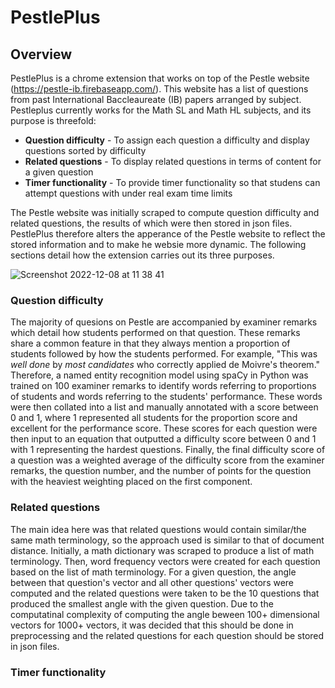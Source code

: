 # PestlePlus
## Overview
PestlePlus is a chrome extension that works on top of the Pestle website (https://pestle-ib.firebaseapp.com/). This website has a list of questions from past International Baccleaureate (IB) papers arranged by subject. Pestleplus currently works for the Math SL and Math HL subjects, and its purpose is threefold:
- **Question difficulty** - To assign each question a difficulty and display questions sorted by difficulty
- **Related questions** - To display related questions in terms of content for a given question
- **Timer functionality** - To provide timer functionality so that studens can attempt questions with under real exam time limits 

The Pestle website was initially scraped to compute question difficulty and related questions, the results of which were then stored in json files. PestlePlus therefore alters the apperance of the Pestle website to reflect the stored information and to make he websie more dynamic. The following sections detail how the extension carries out its three purposes.

![Screenshot 2022-12-08 at 11 38 41](https://user-images.githubusercontent.com/46422100/206428991-a976aa83-4349-4a7b-aac4-4753846ce7fc.png)


### Question difficulty

The majority of quesions on Pestle are accompanied by examiner remarks which detail how students performed on that question. These remarks share a common feature in that they always mention a proportion of students followed by how the students performed. For example, "This was *well done* by *most candidates* who correctly applied de Moivre's theorem." Therefore, a named entity recognition model using spaCy in Python was trained on 100 examiner remarks to identify words referring to proportions of students and words referring to the students' performance. These words were then collated into a list and manually annotated with a score between 0 and 1, where 1 represented all students for the proportion score and excellent for the performance score. These scores for each question were then input to an equation that outputted a difficulty score between 0 and 1 with 1 representing the hardest questions. Finally, the final difficulty score of a question was a weighted average of the difficulty score from the examiner remarks, the question number, and the number of points for the question with the heaviest weighting placed on the first component. 

### Related questions

The main idea here was that related questions would contain similar/the same math terminology, so the approach used is similar to that of document distance. Initially, a math dictionary was scraped to produce a list of math terminology. Then, word frequency vectors were created for each question based on the list of math terminology. For a given question, the angle between that question's vector and all other questions' vectors were computed and the related questions were taken to be the 10 questions that produced the smallest angle with the given question. Due to the computatinal complexity of computing the angle beween 100+ dimensional vectors for 1000+ vectors, it was decided that this should be done in preprocessing and the related questions for each question should be stored in json files. 

### Timer functionality


